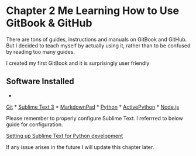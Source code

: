 # Chapter 2 Me Learning How to Use GitBook & GitHub

There are tons of guides, instructions and manuals on GitBook and GitHub. But I decided to teach myself by actually using it, rather than to be confused by reading too many guides. 

I created my first GitBook and it is surprisingly user friendly 


## Software Installed
* 
[Git](https://git-scm.com/downloads)
* 
[Sublime Text 3](http://www.sublimetext.com/3)
* 
[MarkdownPad](http://markdownpad.com/)
* 
[Python](https://www.python.org/downloads/)
* 
[ActivePython](http://www.activestate.com/activepython/downloads)
* 
[Node.js](https://nodejs.org/en/#download)

Please remember to properly configure Sublime Text. I referrred to below guide for configuration. 

[Setting up Sublime Text for Python development](https://dbader.org/blog/setting-up-sublime-text-for-python-development)


If any issue arises in the future I will update this chapter later. 